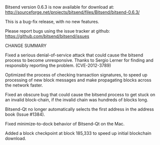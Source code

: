 Bitsend version 0.6.3 is now available for download at:
  http://sourceforge.net/projects/bitsend/files/Bitsend/bitsend-0.6.3/

This is a bug-fix release, with no new features.

Please report bugs using the issue tracker at github:
  https://github.com/bitsend/bitsend/issues

CHANGE SUMMARY

Fixed a serious denial-of-service attack that could cause the
bitsend process to become unresponsive. Thanks to Sergio Lerner
for finding and responsibly reporting the problem. (CVE-2012-3789)

Optimized the process of checking transaction signatures, to
speed up processing of new block messages and make propagating
blocks across the network faster.

Fixed an obscure bug that could cause the bitsend process to get
stuck on an invalid block-chain, if the invalid chain was
hundreds of blocks long.

Bitsend-Qt no longer automatically selects the first address
in the address book (Issue #1384).

Fixed minimize-to-dock behavior of Bitsend-Qt on the Mac.

Added a block checkpoint at block 185,333 to speed up initial
blockchain download.
